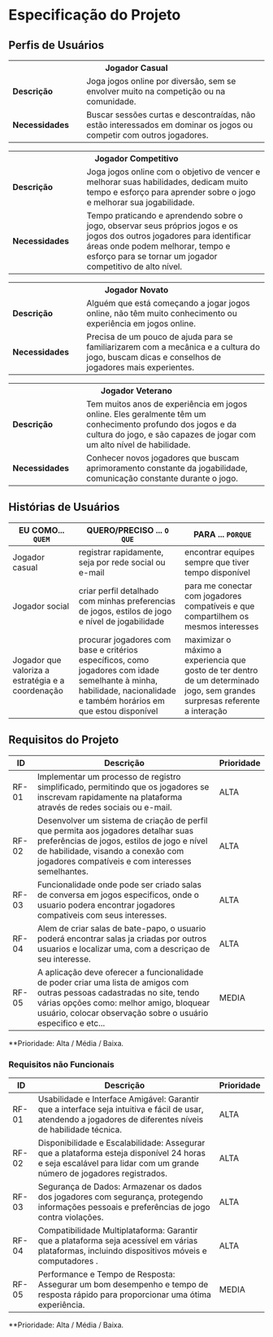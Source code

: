 # Especificação do Projeto

## Perfis de Usuários

<table>
<tbody>
<tr align=center>
<th colspan="2">Jogador Casual</th>
</tr>
<tr>
<td width="150px"><b>Descrição</b></td>
<td width="600px">Joga jogos online por diversão, sem se envolver muito na competição ou na comunidade.</td>
</tr>
<tr>
<td><b>Necessidades</b></td>
<td>Buscar sessões curtas e descontraídas, não estão interessados em dominar os jogos ou competir com outros jogadores.</td>
</tr>
</tbody>
</table>

<table>
<tbody>
<tr align=center>
<th colspan="2">Jogador Competitivo</th>
</tr>
<tr>
<td width="150px"><b>Descrição</b></td>
<td width="600px">Joga jogos online com o objetivo de vencer e melhorar suas habilidades, dedicam muito tempo e esforço para aprender sobre o jogo e melhorar sua jogabilidade.</td>
</tr>
<tr>
<td><b>Necessidades</b></td>
<td>Tempo praticando e aprendendo sobre o jogo, observar seus próprios jogos e os jogos dos outros jogadores para identificar áreas onde podem melhorar, tempo e esforço para se tornar um jogador competitivo de alto nível.</td>
</tr>
</tbody>
</table>

<table>
<tbody>
<tr align=center>
<th colspan="2">Jogador Novato</th>
</tr>
<tr>
<td width="150px"><b>Descrição</b></td>
<td width="600px">Alguém que está começando a jogar jogos online, não têm muito conhecimento ou experiência em jogos online.</td>
</tr>
<tr>
<td><b>Necessidades</b></td>
<td>Precisa de um pouco de ajuda para se familiarizarem com a mecânica e a cultura do jogo, buscam dicas e conselhos de jogadores mais experientes.</td>
</tr>
</tbody>
</table>

<table>
<tbody>
<tr align=center>
<th colspan="2">Jogador Veterano</th>
</tr>
<tr>
<td width="150px"><b>Descrição</b></td>
<td width="600px">Tem muitos anos de experiência em jogos online. Eles geralmente têm um conhecimento profundo dos jogos e da cultura do jogo, e são capazes de jogar com um alto nível de habilidade. </td>
</tr>
<tr>
<td><b>Necessidades</b></td>
<td>Conhecer novos jogadores que buscam aprimoramento constante da jogabilidade, comunicação constante durante o jogo.</td>
</tr>
</tbody>
</table>


## Histórias de Usuários

|EU COMO... `QUEM`   | QUERO/PRECISO ... `O QUE` |PARA ... `PORQUE`                 |
|--------------------|---------------------------|----------------------------------|
| Jogador casual     | registrar rapidamente, seja por rede social ou e-mail                        | encontrar equipes sempre que tiver tempo disponível                              |
| Jogador social     | criar perfil detalhado com minhas preferencias de jogos, estilos de jogo e nível de jogabilidade                        | para me conectar com jogadores compatíveis e que compartilhem os mesmos interesses                               |
| Jogador que valoriza a estratégia e a coordenação         | procurar jogadores com base e critérios específicos, como jogadores com idade semelhante à minha, habilidade, nacionalidade e também horários em que estou disponível                       | maximizar o máximo a experiencia que gosto de ter dentro de um determinado jogo, sem grandes surpresas referente a interação                               |

## Requisitos do Projeto

|ID    | Descrição                | Prioridade |
|-------|---------------------------------|----|
| RF-01 |  Implementar um processo de registro simplificado, permitindo que os jogadores se inscrevam rapidamente na plataforma através de redes sociais ou e-mail.                     | ALTA    | 
| RF-02 |  Desenvolver um sistema de criação de perfil que permita aos jogadores detalhar suas preferências de jogos, estilos de jogo e nível de habilidade, visando a conexão com jogadores compatíveis e com interesses semelhantes.                     | ALTA    |
| RF-03 |  Funcionalidade onde pode ser criado salas de conversa em jogos especificos, onde o usuario podera encontrar jogadores compativeis com seus interesses.                  | ALTA    | 
| RF-04 |  Alem de criar salas de bate-papo, o usuario poderá encontrar salas ja criadas por outros usuarios e localizar uma, com a descriçao de seu interesse.                     | ALTA    |
| RF-05 |  A aplicação deve oferecer a funcionalidade de poder criar uma lista de amigos com outras pessoas cadastradas no site, tendo várias opções como: melhor amigo, bloquear usuário, colocar observação sobre o usuário especifico e etc...                     | MEDIA    |

**Prioridade: Alta / Média / Baixa. 

### Requisitos não Funcionais

|ID    | Descrição                | Prioridade |
|-------|---------------------------------|----|
| RF-01 |  Usabilidade e Interface Amigável: Garantir que a interface seja intuitiva e fácil de usar, atendendo a jogadores de diferentes níveis de habilidade técnica.                     | ALTA    | 
| RF-02 |  Disponibilidade e Escalabilidade: Assegurar que a plataforma esteja disponível 24 horas e seja escalável para lidar com um grande número de jogadores registrados.                      | ALTA    |
| RF-03 |  Segurança de Dados: Armazenar os dados dos jogadores com segurança, protegendo informações pessoais e preferências de jogo contra violações.                      | ALTA    | 
| RF-04 |  Compatibilidade Multiplataforma: Garantir que a plataforma seja acessível em várias plataformas, incluindo dispositivos móveis e computadores .                     | ALTA    |
| RF-05 |  Performance e Tempo de Resposta: Assegurar um bom desempenho e tempo de resposta rápido para proporcionar uma ótima experiência.                     | MEDIA    |

**Prioridade: Alta / Média / Baixa. 

